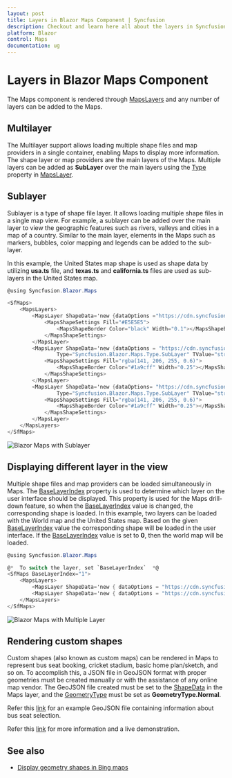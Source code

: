 ```yaml
---
layout: post
title: Layers in Blazor Maps Component | Syncfusion
description: Checkout and learn here all about the layers in Syncfusion Blazor Maps component and much more details.
platform: Blazor
control: Maps
documentation: ug
---
```


# Layers in Blazor Maps Component

The Maps component is rendered through [MapsLayers](https://help.syncfusion.com/cr/blazor/Syncfusion.Blazor.Maps.MapsLayers.html) and any number of layers can be added to the Maps.

## Multilayer

The Multilayer support allows loading multiple shape files and map providers in a single container, enabling Maps to display more information. The shape layer or map providers are the main layers of the Maps. Multiple layers can be added as **SubLayer** over the main layers using the [Type](https://help.syncfusion.com/cr/blazor/Syncfusion.Blazor.Maps.Type.html) property in [MapsLayer](https://help.syncfusion.com/cr/blazor/Syncfusion.Blazor.Maps.MapsLayer-1.html).

## Sublayer

Sublayer is a type of shape file layer. It allows loading multiple shape files in a single map view. For example, a sublayer can be added over the main layer to view the geographic features such as rivers, valleys and cities in a map of a country. Similar to the main layer, elements in the Maps such as markers, bubbles, color mapping and legends can be added to the sub-layer.

In this example, the United States map shape is used as shape data by utilizing **usa.ts** file, and **texas.ts** and **california.ts** files are used as sub-layers in the United States map.

```csharp
@using Syncfusion.Blazor.Maps

<SfMaps>
    <MapsLayers>
        <MapsLayer ShapeData='new {dataOptions ="https://cdn.syncfusion.com/maps/map-data/usa.json"}' TValue="string">
            <MapsShapeSettings Fill="#E5E5E5">
                <MapsShapeBorder Color="black" Width="0.1"></MapsShapeBorder>
            </MapsShapeSettings>
        </MapsLayer>
        <MapsLayer ShapeData='new {dataOptions = "https://cdn.syncfusion.com/maps/map-data/texas.json"}'
		        Type="Syncfusion.Blazor.Maps.Type.SubLayer" TValue="string">
            <MapsShapeSettings Fill="rgba(141, 206, 255, 0.6)">
                <MapsShapeBorder Color="#1a9cff" Width="0.25"></MapsShapeBorder>
            </MapsShapeSettings>
        </MapsLayer>
        <MapsLayer ShapeData='new {dataOptions= "https://cdn.syncfusion.com/maps/map-data/california.json"}'
		        Type="Syncfusion.Blazor.Maps.Type.SubLayer" TValue="string">
            <MapsShapeSettings Fill="rgba(141, 206, 255, 0.6)">
                <MapsShapeBorder Color="#1a9cff" Width="0.25"></MapsShapeBorder>
            </MapsShapeSettings>
        </MapsLayer>
    </MapsLayers>
</SfMaps>
```

![Blazor Maps with Sublayer](./images/Layers/blazor-maps-sublayer.png)

## Displaying different layer in the view

Multiple shape files and map providers can be loaded simultaneously in Maps. The [BaseLayerIndex](https://help.syncfusion.com/cr/blazor/Syncfusion.Blazor.Maps.SfMaps.html#Syncfusion_Blazor_Maps_SfMaps_BaseLayerIndex) property is used to determine which layer on the user interface should be displayed. This property is used for the Maps drill-down feature, so when the [BaseLayerIndex](https://help.syncfusion.com/cr/blazor/Syncfusion.Blazor.Maps.SfMaps.html#Syncfusion_Blazor_Maps_SfMaps_BaseLayerIndex) value is changed, the corresponding shape is loaded. In this example, two layers can be loaded with the World map and the United States map. Based on the given [BaseLayerIndex](https://help.syncfusion.com/cr/blazor/Syncfusion.Blazor.Maps.SfMaps.html#Syncfusion_Blazor_Maps_SfMaps_BaseLayerIndex) value the corresponding shape will be loaded in the user interface. If the [BaseLayerIndex](https://help.syncfusion.com/cr/blazor/Syncfusion.Blazor.Maps.SfMaps.html#Syncfusion_Blazor_Maps_SfMaps_BaseLayerIndex) value is set to **0**, then the world map will be loaded.

```csharp
@using Syncfusion.Blazor.Maps

@*  To switch the layer, set `BaseLayerIndex`  *@
<SfMaps BaseLayerIndex="1">
    <MapsLayers>
        <MapsLayer ShapeData='new { dataOptions = "https://cdn.syncfusion.com/maps/map-data/world-map.json" }' TValue="string"/>
        <MapsLayer ShapeData='new { dataOptions = "https://cdn.syncfusion.com/maps/map-data/usa.json" }'TValue="string"/>
    </MapsLayers>
</SfMaps>
```

![Blazor Maps with Multiple Layer](./images/Layers/blazor-maps-multiple-layer.png)

## Rendering custom shapes

Custom shapes (also known as custom maps) can be rendered in Maps to represent bus seat booking, cricket stadium, basic home plan/sketch, and so on. To accomplish this, a JSON file in GeoJSON format with proper geometries must be created manually or with the assistance of any online map vendor. The GeoJSON file created must be set to the [ShapeData](https://help.syncfusion.com/cr/blazor/Syncfusion.Blazor.Maps.MapsLayer-1.html#Syncfusion_Blazor_Maps_MapsLayer_1_ShapeData) in the Maps layer, and the [GeometryType](https://help.syncfusion.com/cr/blazor/Syncfusion.Blazor.Maps.MapsLayer-1.html#Syncfusion_Blazor_Maps_MapsLayer_1_GeometryType) must be set as **GeometryType.Normal**.

Refer this [link](https://cdn.syncfusion.com/maps/map-data/seat.json) for an example GeoJSON file containing information about bus seat selection.

Refer this [link](https://blazor.syncfusion.com/demos/maps/bus-seat-selection?theme=bootstrap5) for more information and a live demonstration.

## See also

* [Display geometry shapes in Bing maps](how-to/display-geometry-shapes-in-bing-maps)
